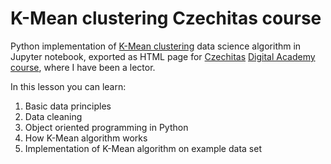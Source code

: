 # K-Mean clustering Czechitas course

Python implementation of [K-Mean clustering](https://realpython.com/k-means-clustering-python/) data science algorithm in Jupyter notebook, exported as HTML page for [Czechitas](https://www.czechitas.cz/) [Digital Academy course](https://www.czechitas.cz/tema/digitalni-akademie), where I have been a lector.

In this lesson you can learn:

1. Basic data principles
2. Data cleaning
3. Object oriented programming in Python
4. How K-Mean algorithm works
5. Implementation of K-Mean algorithm on example data set
